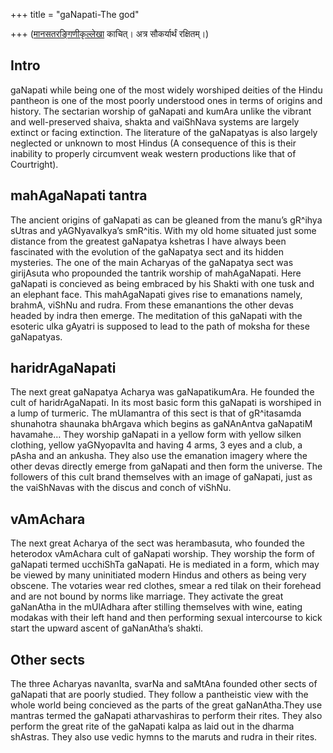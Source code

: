 +++
title = "gaNapati-The god"

+++
([मानसतरङ्गिणीकृल्लेखा](https://manasataramgini.wordpress.com/) काचित्। अत्र सौकर्यार्थं रक्षितम्।)

## Intro
gaNapati while being one of the most widely worshiped deities of the
Hindu pantheon is one of the most poorly understood ones in terms of
origins and history. The sectarian worship of gaNapati and kumAra unlike
the vibrant and well-preserved shaiva, shakta and vaiShNava systems are
largely extinct or facing extinction. The literature of the gaNapatyas
is also largely neglected or unknown to most Hindus (A consequence of
this is their inability to properly circumvent weak western productions
like that of Courtright).

## mahAgaNapati tantra
The ancient origins of gaNapati as can be gleaned from the manu’s
gR^ihya sUtras and yAGNyavalkya’s smR^itis. With my old home situated
just some distance from the greatest gaNapatya kshetras I have always
been fascinated with the evolution of the gaNapatya sect and its hidden
mysteries. The one of the main Acharyas of the gaNapatya sect was
girijAsuta who propounded the tantrik worship of mahAgaNapati. Here
gaNapati is concieved as being embraced by his Shakti with one tusk and
an elephant face. This mahAgaNapati gives rise to emanations namely,
brahmA, viShNu and rudra. From these emanantions the other devas headed
by indra then emerge. The meditation of this gaNapati with the esoteric
ulka gAyatri is supposed to lead to the path of moksha for these
gaNapatyas.

## haridrAgaNapati
The next great gaNapatya Acharya was gaNapatikumAra. He founded the cult
of haridrAgaNapati. In its most basic form this gaNapati is worshiped in
a lump of turmeric. The mUlamantra of this sect is that of gR^itasamda
shunahotra shaunaka bhArgava which begins as gaNAnAntva gaNapatiM
havamahe… They worship gaNapati in a yellow form with yellow silken
clothing, yellow yaGNyopavIta and having 4 arms, 3 eyes and a club, a
pAsha and an ankusha. They also use the emanation imagery where the
other devas directly emerge from gaNapati and then form the universe.
The followers of this cult brand themselves with an image of gaNapati,
just as the vaiShNavas with the discus and conch of viShNu.

## vAmAchara
The next great Acharya of the sect was herambasuta, who founded the
heterodox vAmAchara cult of gaNapati worship. They worship the form of
gaNapati termed ucchiShTa gaNapati. He is mediated in a form, which may
be viewed by many uninitiated modern Hindus and others as being very
obscene. The votaries wear red clothes, smear a red tilak on their
forehead and are not bound by norms like marriage. They activate the
great gaNanAtha in the mUlAdhara after stilling themselves with wine,
eating modakas with their left hand and then performing sexual
intercourse to kick start the upward ascent of gaNanAtha’s shakti.

## Other sects
The three Acharyas navanIta, svarNa and saMtAna founded other sects of
gaNapati that are poorly studied. They follow a pantheistic view with
the whole world being concieved as the parts of the great gaNanAtha.They
use mantras termed the gaNapati atharvashiras to perform their rites.
They also perform the great rite of the gaNapati kalpa as laid out in
the dharma shAstras. They also use vedic hymns to the maruts and rudra
in their rites.
